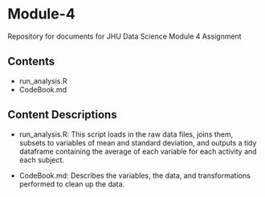 # Module-4
Repository for documents for JHU Data Science Module 4 Assignment

## Contents
* run_analysis.R
* CodeBook.md

## Content Descriptions
* run_analysis.R:
This script loads in the raw data files, joins them, subsets to variables of mean and standard deviation, and outputs a tidy dataframe containing the average of each variable for each activity and each subject.

* CodeBook.md:
Describes the variables, the data, and transformations performed to clean up the data.
